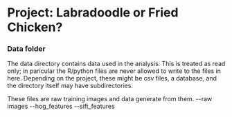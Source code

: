 # Project: Labradoodle or Fried Chicken? 

### Data folder


The data directory contains data used in the analysis. This is treated as read only; in paricular the R/python files are never allowed to write to the files in here. Depending on the project, these might be csv files, a database, and the directory itself may have subdirectories.


These files are raw training images and data generate from them.
--raw images
--hog_features
--sift_features

